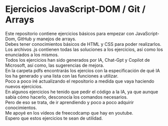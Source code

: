 # Ejercicios JavaScript-DOM / Git / Arrays
Este repositorio contiene ejercicios básicos para empezar con JavaScript-Dom, GitHub y manejos de arrays.<br>
Debes tener conocimientos básicos de HTML y CSS para poder realizarlos.<br>
Los archivos .js contienen todas las soluciones a los ejercicios, así como los enunciados a los mismos.<br>
Todos los ejercicios han sido generados por IA, Chat-Gpt y Copilot de Microsoft, así como, las sugerencias de mejora.<br>
En la carpeta pdfs encontrarás los ejercios con la especificación de qué IA los ha generado y una lista con las funciones a utilizar.<br>
Poco a poco iré actualizando el repositorio a medida que vaya haciendo nuevos ejercicios.<br>
En algunos ejercicios he tenido que pedir el código a la IA, ya que aunque sabía cómo hacerlo, desconocía los comandos necesarios. <br>
Pero de eso se trata, de ir aprendiendo y poco a poco adquirir conocimientos.<br>
Me apoyé en los vídeos de freecodcamp que hay en youtube.<br>
Espero que estos ejercicios te sean de utilidad.  
